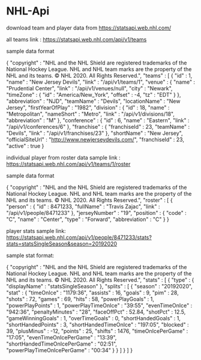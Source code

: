 # NHL-Api
download team and player data from https://statsapi.web.nhl.com/

all teams link : https://statsapi.web.nhl.com/api/v1/teams

sample data format

{
  "copyright" : "NHL and the NHL Shield are registered trademarks of the National Hockey League. NHL and NHL team marks are the property of the NHL and its teams. © NHL 2020. All Rights Reserved.",
  "teams" : [ {
    "id" : 1,
    "name" : "New Jersey Devils",
    "link" : "/api/v1/teams/1",
    "venue" : {
      "name" : "Prudential Center",
      "link" : "/api/v1/venues/null",
      "city" : "Newark",
      "timeZone" : {
        "id" : "America/New_York",
        "offset" : -4,
        "tz" : "EDT"
      }
    },
    "abbreviation" : "NJD",
    "teamName" : "Devils",
    "locationName" : "New Jersey",
    "firstYearOfPlay" : "1982",
    "division" : {
      "id" : 18,
      "name" : "Metropolitan",
      "nameShort" : "Metro",
      "link" : "/api/v1/divisions/18",
      "abbreviation" : "M"
    },
    "conference" : {
      "id" : 6,
      "name" : "Eastern",
      "link" : "/api/v1/conferences/6"
    },
    "franchise" : {
      "franchiseId" : 23,
      "teamName" : "Devils",
      "link" : "/api/v1/franchises/23"
    },
    "shortName" : "New Jersey",
    "officialSiteUrl" : "http://www.newjerseydevils.com/",
    "franchiseId" : 23,
    "active" : true
  }
  
  
individual player from roster data sample link : https://statsapi.web.nhl.com/api/v1/teams/1/roster

sample data format

{
  "copyright" : "NHL and the NHL Shield are registered trademarks of the National Hockey League. NHL and NHL team marks are the property of the NHL and its teams. © NHL 2020. All Rights Reserved.",
  "roster" : [ {
    "person" : {
      "id" : 8471233,
      "fullName" : "Travis Zajac",
      "link" : "/api/v1/people/8471233"
    },
    "jerseyNumber" : "19",
    "position" : {
      "code" : "C",
      "name" : "Center",
      "type" : "Forward",
      "abbreviation" : "C"
    }
  }
  
  
player stats sample link: https://statsapi.web.nhl.com/api/v1/people/8471233/stats?stats=statsSingleSeason&season=20192020

sample stat format:

{
  "copyright" : "NHL and the NHL Shield are registered trademarks of the National Hockey League. NHL and NHL team marks are the property of the NHL and its teams. © NHL 2020. All Rights Reserved.",
  "stats" : [ {
    "type" : {
      "displayName" : "statsSingleSeason"
    },
    "splits" : [ {
      "season" : "20192020",
      "stat" : {
        "timeOnIce" : "1179:36",
        "assists" : 16,
        "goals" : 9,
        "pim" : 28,
        "shots" : 72,
        "games" : 69,
        "hits" : 58,
        "powerPlayGoals" : 1,
        "powerPlayPoints" : 1,
        "powerPlayTimeOnIce" : "39:55",
        "evenTimeOnIce" : "942:36",
        "penaltyMinutes" : "28",
        "faceOffPct" : 52.84,
        "shotPct" : 12.5,
        "gameWinningGoals" : 1,
        "overTimeGoals" : 0,
        "shortHandedGoals" : 1,
        "shortHandedPoints" : 3,
        "shortHandedTimeOnIce" : "197:05",
        "blocked" : 39,
        "plusMinus" : -12,
        "points" : 25,
        "shifts" : 1476,
        "timeOnIcePerGame" : "17:05",
        "evenTimeOnIcePerGame" : "13:39",
        "shortHandedTimeOnIcePerGame" : "02:51",
        "powerPlayTimeOnIcePerGame" : "00:34"
      }
    } ]
  } ]
}
